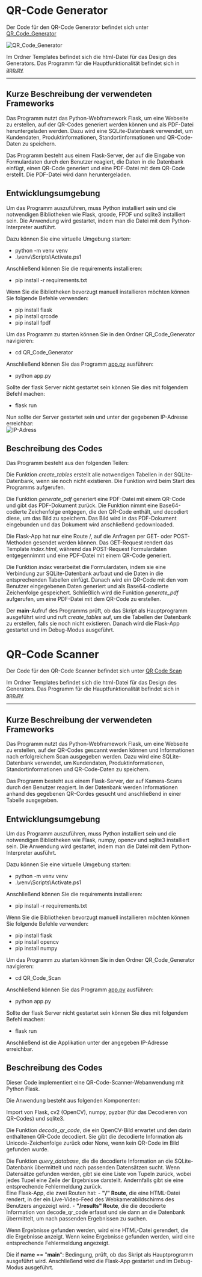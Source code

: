 # QR-Code Generator
Der Code für den QR-Code Generator befindet sich unter [QR_Code_Generator](https://github.com/denisepostl/pacman/tree/main/QR_Code_Generator) 

![QR_Code_Generator](https://github.com/denisepostl/pacman/blob/main/img/qr_code_generator.png)

Im Ordner Templates befindet sich die html-Datei für das Design des Generators. 
Das Programm für die Hauptfunktionalität befindet sich in [app.py](https://github.com/denisepostl/pacman/blob/main/QR_Code_Generator/app.py)


-----------------------------------------------------------------------------------------------------------------------------------------------------------
## Kurze Beschreibung der verwendeten Frameworks
Das Programm nutzt das Python-Webframework Flask, um eine Webseite zu erstellen, auf der QR-Codes generiert werden können und als PDF-Datei heruntergeladen werden. Dazu wird eine SQLite-Datenbank verwendet, um Kundendaten, Produktinformationen, Standortinformationen und QR-Code-Daten zu speichern.

Das Programm besteht aus einem Flask-Server, der auf die Eingabe von Formulardaten durch den Benutzer reagiert, die Daten in die Datenbank einfügt, einen QR-Code generiert und eine PDF-Datei mit dem QR-Code erstellt. Die PDF-Datei wird dann heruntergeladen.

## Entwicklungsumgebung
Um das Programm auszuführen, muss Python installiert sein und die notwendigen Bibliotheken wie Flask, qrcode, FPDF und sqlite3 installiert sein. Die Anwendung wird gestartet, indem man die Datei mit dem Python-Interpreter ausführt.

Dazu können Sie eine virtuelle Umgebung starten:
  - python -m venv venv
  - .\venv\Scripts\Activate.ps1

Anschließend können Sie die requirements installieren:
  - pip install -r requirements.txt

Wenn Sie die Bibliotheken bevorzugt manuell installieren möchten können Sie folgende Befehle verwenden:
  - pip install flask
  - pip install qrcode
  - pip install fpdf

Um das Programm zu starten können Sie in den Ordner QR_Code_Generator navigieren:
  - cd QR_Code_Generator

Anschließend können Sie das Programm [app.py](https://github.com/denisepostl/pacman/blob/main/QR_Code_Generator/app.py) ausführen:
  - python app.py

Sollte der flask Server nicht gestartet sein können Sie dies mit folgendem Befehl machen:
  - flask run 

Nun sollte der Server gestartet sein und unter der gegebenen IP-Adresse erreichbar: <br>
![IP-Adress](https://github.com/denisepostl/pacman/blob/main/img/server.png)

## Beschreibung des Codes
Das Programm besteht aus den folgenden Teilen:

Die Funktion *create_tables* erstellt alle notwendigen Tabellen in der SQLite-Datenbank, wenn sie noch nicht existieren. Die Funktion wird beim Start des Programms aufgerufen.

Die Funktion *generate_pdf* generiert eine PDF-Datei mit einem QR-Code und gibt das PDF-Dokument zurück. Die Funktion nimmt eine Base64-codierte Zeichenfolge entgegen, die den QR-Code enthält, und decodiert diese, um das Bild zu speichern. Das Bild wird in das PDF-Dokument eingebunden und das Dokument wird anschließend gedownloaded.

Die Flask-App hat nur eine Route /, auf die Anfragen per GET- oder POST-Methoden gesendet werden können. Das GET-Request rendert das Template *index.html*, während das POST-Request Formulardaten entgegennimmt und eine PDF-Datei mit einem QR-Code generiert.

Die Funktion *index* verarbeitet die Formulardaten, indem sie eine Verbindung zur SQLite-Datenbank aufbaut und die Daten in die entsprechenden Tabellen einfügt. Danach wird ein QR-Code mit den vom Benutzer eingegebenen Daten generiert und als Base64-codierte Zeichenfolge gespeichert. Schließlich wird die Funktion *generate_pdf* aufgerufen, um eine PDF-Datei mit dem QR-Code zu erstellen.

Der __main__-Aufruf des Programms prüft, ob das Skript als Hauptprogramm ausgeführt wird und ruft *create_tables* auf, um die Tabellen der Datenbank zu erstellen, falls sie noch nicht existieren. Danach wird die Flask-App gestartet und im Debug-Modus ausgeführt.


# QR-Code Scanner
Der Code für den QR-Code Scanner befindet sich unter [QR Code Scan](https://github.com/denisepostl/pacman/tree/main/QR_Code_Scan)

Im Ordner Templates befindet sich die html-Datei für das Design des Generators. 
Das Programm für die Hauptfunktionalität befindet sich in [app.py](https://github.com/denisepostl/pacman/blob/main/QR_Code_Scan/app.py)

-----------------------------------------------------------------------------------------------------------------------------------------------------------
## Kurze Beschreibung der verwendeten Frameworks
Das Programm nutzt das Python-Webframework Flask, um eine Webseite zu erstellen, auf der QR-Codes gescannt werden können und Informationen nach erfolgreichem Scan ausgegeben werden. Dazu wird eine SQLite-Datenbank verwendet, um Kundendaten, Produktinformationen, Standortinformationen und QR-Code-Daten zu speichern.

Das Programm besteht aus einem Flask-Server, der auf Kamera-Scans durch den Benutzer reagiert. In der Datenbank werden Informationen anhand des gegebenen QR-Cordes gesucht und anschließend in einer Tabelle ausgegeben.

## Entwicklungsumgebung
Um das Programm auszuführen, muss Python installiert sein und die notwendigen Bibliotheken wie Flask, numpy, opencv und sqlite3 installiert sein. Die Anwendung wird gestartet, indem man die Datei mit dem Python-Interpreter ausführt.

Dazu können Sie eine virtuelle Umgebung starten:
  - python -m venv venv
  - .\venv\Scripts\Activate.ps1

Anschließend können Sie die requirements installieren:
  - pip install -r requirements.txt

Wenn Sie die Bibliotheken bevorzugt manuell installieren möchten können Sie folgende Befehle verwenden:
  - pip install flask
  - pip install opencv
  - pip install numpy

Um das Programm zu starten können Sie in den Ordner QR_Code_Generator navigieren:
  - cd QR_Code_Scan

Anschließend können Sie das Programm [app.py](https://github.com/denisepostl/pacman/blob/main/QR_Code_Scan/app.py) ausführen:
  - python app.py

Sollte der flask Server nicht gestartet sein können Sie dies mit folgendem Befehl machen:
  - flask run 

Anschließend ist die Applikation unter der angegeben IP-Adresse erreichbar. 


## Beschreibung des Codes
Dieser Code implementiert eine QR-Code-Scanner-Webanwendung mit Python Flask. 

Die Anwendung besteht aus folgenden Komponenten:

Import von Flask, cv2 (OpenCV), numpy, pyzbar (für das Decodieren von QR-Codes) und sqlite3.

Die Funktion *decode_qr_code*, die ein OpenCV-Bild erwartet und den darin enthaltenen QR-Code decodiert. Sie gibt die decodierte Information als Unicode-Zeichenfolge zurück oder None, wenn kein QR-Code im Bild gefunden wurde. <br>

Die Funktion *query_database*, die die decodierte Information an die SQLite-Datenbank übermittelt und nach passenden Datensätzen sucht. Wenn Datensätze gefunden werden, gibt sie eine Liste von Tupeln zurück, wobei jedes Tupel eine Zeile der Ergebnisse darstellt. Andernfalls gibt sie eine entsprechende Fehlermeldung zurück. <br>
Eine Flask-App, die zwei Routen hat:
    - **"/" Route**, die eine HTML-Datei rendert, in der ein Live-Video-Feed des Webkamerabildschirms des Benutzers angezeigt wird.
    - **"/results" Route**, die die decodierte Information von decode_qr_code erfasst und sie dann an die Datenbank übermittelt, um nach passenden Ergebnissen zu suchen. 

Wenn Ergebnisse gefunden werden, wird eine HTML-Datei gerendert, die die Ergebnisse anzeigt. Wenn keine Ergebnisse gefunden werden, wird eine entsprechende Fehlermeldung angezeigt.

Die if __name__ == "__main__": Bedingung, prüft, ob das Skript als Hauptprogramm ausgeführt wird. Anschließend wird die Flask-App gestartet und im Debug-Modus ausgeführt.
